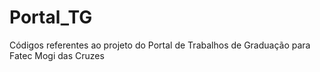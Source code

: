 # Portal_TG
Códigos referentes ao projeto do Portal de Trabalhos de Graduação para Fatec Mogi das Cruzes
